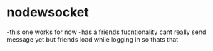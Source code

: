 # nodewsocket
-this one works for now
-has a friends fucntionality cant really send message yet but friends load while logging in so thats that
